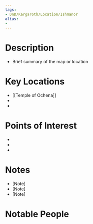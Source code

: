 ```yaml
---
tags:
- DnD/Kargaroth/Location/Ishmanor
alias:
- 
---
```


# Description
- Brief summary of the map or location

# Key Locations
- [[Temple of Ochena]]
- [Location 2]: [Description/Notes]
- [Location 3]: [Description/Notes]

# Points of Interest
- [POI 1]: [Description/Notes]
- [POI 2]: [Description/Notes]
- [POI 3]: [Description/Notes]

# Notes
- [Note]
- [Note]
- [Note]

# Notable People
